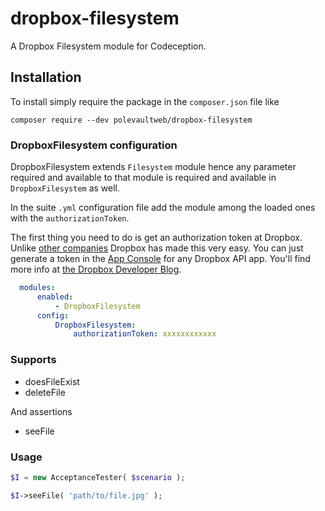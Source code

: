 dropbox-filesystem
==========

A Dropbox Filesystem module for Codeception.

## Installation
To install simply require the package in the `composer.json` file like

```
composer require --dev polevaultweb/dropbox-filesystem
```

### DropboxFilesystem configuration

DropboxFilesystem extends `Filesystem` module hence any parameter required and available to that module is required and available in `DropboxFilesystem` as well.  

In the suite `.yml` configuration file add the module among the loaded ones with the `authorizationToken`. 

The first thing you need to do is get an authorization token at Dropbox. Unlike [other companies](https://google.com) Dropbox has made this very easy. You can just generate a token in the [App Console](https://www.dropbox.com/developers/apps) for any Dropbox API app. You'll find more info at [the Dropbox Developer Blog](https://blogs.dropbox.com/developers/2014/05/generate-an-access-token-for-your-own-account/).

```yml
  modules:
      enabled:
          - DropboxFilesystem
      config:
          DropboxFilesystem:
              authorizationToken: xxxxxxxxxxxx
``` 

### Supports

* doesFileExist
* deleteFile

And assertions

* seeFile

### Usage

```php
$I = new AcceptanceTester( $scenario );

$I->seeFile( 'path/to/file.jpg' );
```

